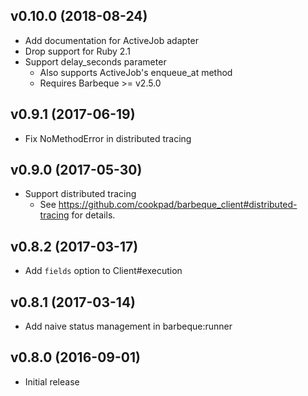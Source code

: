 ## v0.10.0 (2018-08-24)
- Add documentation for ActiveJob adapter
- Drop support for Ruby 2.1
- Support delay_seconds parameter
  - Also supports ActiveJob's enqueue_at method
  - Requires Barbeque >= v2.5.0

## v0.9.1 (2017-06-19)
- Fix NoMethodError in distributed tracing

## v0.9.0 (2017-05-30)
- Support distributed tracing
  - See https://github.com/cookpad/barbeque_client#distributed-tracing for details.

## v0.8.2 (2017-03-17)
- Add `fields` option to Client#execution

## v0.8.1 (2017-03-14)
- Add naive status management in barbeque:runner

## v0.8.0 (2016-09-01)
- Initial release
